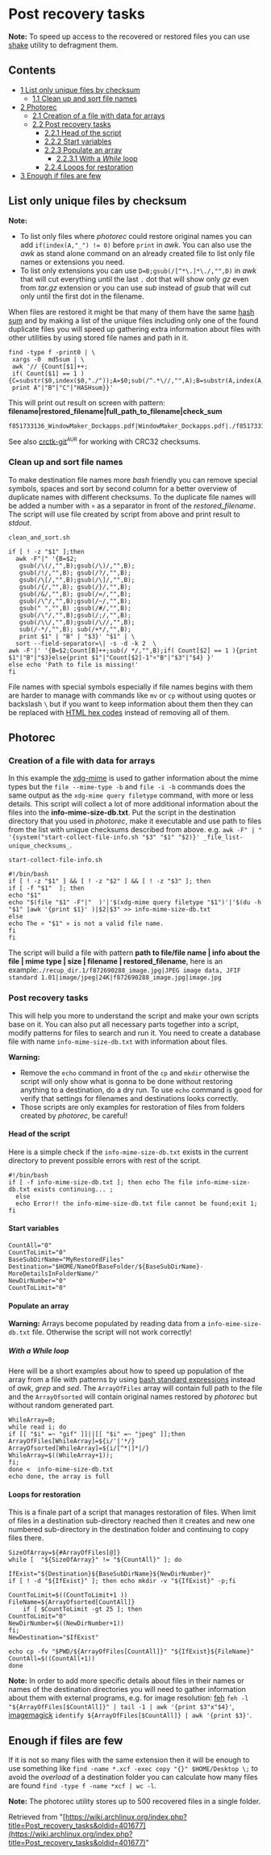 # Post recovery tasks

**Note:** To speed up access to the recovered or restored files you can use [shake](https://www.archlinux.org/packages/?name=shake) utility to defragment them.

## Contents

*   [1 List only unique files by checksum](#List_only_unique_files_by_checksum)
    *   [1.1 Clean up and sort file names](#Clean_up_and_sort_file_names)
*   [2 Photorec](#Photorec)
    *   [2.1 Creation of a file with data for arrays](#Creation_of_a_file_with_data_for_arrays)
    *   [2.2 Post recovery tasks](#Post_recovery_tasks)
        *   [2.2.1 Head of the script](#Head_of_the_script)
        *   [2.2.2 Start variables](#Start_variables)
        *   [2.2.3 Populate an array](#Populate_an_array)
            *   [2.2.3.1 With a _While_ loop](#With_a_While_loop)
        *   [2.2.4 Loops for restoration](#Loops_for_restoration)
*   [3 Enough if files are few](#Enough_if_files_are_few)

## List only unique files by checksum

**Note:**

*   To list only files where _photorec_ could restore original names you can add `if(index(A,"_") != 0)` before `print` in _awk_. You can also use the _awk_ as stand alone command on an already created file to list only file names or extensions you need.
*   To list only extensions you can use `D=B;gsub(/[^*\.]*\./,"",D)` in _awk_ that will cut everything until the last `.` dot that will show only _gz_ even from _tar.gz_ extension or you can use _sub_ instead of _gsub_ that will cut only until the first dot in the filename.

When files are restored it might be that many of them have the same [hash sum](https://en.wikipedia.org/wiki/Checksum "wikipedia:Checksum") and by making a list of the unique files including only one of the found duplicate files you will speed up gathering extra information about files with other utilities by using stored file names and path in it.

```
find -type f -print0 | \
 xargs -0  md5sum | \
 awk '// {Count[$1]++;
 if( Count[$1] == 1 ){C=substr($0,index($0,"./"));A=$0;sub(/^.*\//,"",A);B=substr(A,index(A,"_")+1);HASHsum=$1;
 print A"|"B"|"C"|"HASHsum}}' 

```

This will print out result on screen with pattern: **filename|restored_filename|full_path_to_filename|check_sum**

```
f851733136_WindowMaker_Dockapps.pdf|WindowMaker_Dockapps.pdf|./f851733136_WindowMaker_Dockapps.pdf|272cc4fcdc8027e3b8b53318f08f3f01

```

See also [crctk-git](https://aur.archlinux.org/packages/crctk-git/)<sup><small>AUR</small></sup> for working with CRC32 checksums.

### Clean up and sort file names

To make destination file names more _bash_ friendly you can remove special symbols, spaces and sort by second column for a better overview of duplicate names with different checksums. To the duplicate file names will be added a number with `¤` as a separator in front of the _restored_filename_. The script will use file created by script from above and print result to _stdout_.

 `clean_and_sort.sh` 

```
if [ ! -z "$1" ];then
  awk -F"|" '{B=$2;
   gsub(/\(/,"",B);gsub(/\)/,"",B);
   gsub(/!/,"",B); gsub(/?/,"",B);
   gsub(/\[/,"",B);gsub(/\]/,"",B);
   gsub(/{/,"",B); gsub(/}/,"",B);
   gsub(/&/,"",B); gsub(/=/,"",B);
   gsub(/\^/,"",B);gsub(/~/,"",B);
   gsub(" ","",B) ;gsub(/#/,"",B);
   gsub(/\"/,"",B);gsub(/;/,"",B);
   gsub(/\\/,"",B);gsub(/\//,"",B);
   sub(/-*/,"",B); sub(/+*/,"",B);
   print $1" | "B" | "$3}' "$1" | \
  sort --field-separator=\| -s -d -k 2  \
awk -F'|' '{B=$2;Count[B]++;sub(/ */,"",B);if( Count[$2] == 1 ){print $1"|"B"|"$3}else{print $1"|"Count[$2]-1"¤"B"|"$3"|"$4} }'
else echo 'Path to file is missing!'
fi

```

File names with special symbols especially if file names begins with them are harder to manage with commands like `mv` or `cp` without using quotes or backslash `\` but if you want to keep information about them then they can be replaced with [HTML hex codes](http://www.obkb.com/dcljr/charstxt.html) instead of removing all of them.

## Photorec

### Creation of a file with data for arrays

In this example the [xdg-mime](/index.php/Xdg-open#get_mime_type "Xdg-open") is used to gather information about the mime types but the `file --mime-type -b` and `file -i -b` commands does the same output as the `xdg-mime query filetype` command, with more or less details. This script will collect a lot of more additional information about the files into the **info-mime-size-db.txt**. Put the script in the destination directory that you used in _photorec_, make it executable and use path to files from the list with unique checksums described from above. e.g. `awk -F" | " '{system("start-collect-file-info.sh "$3" "$1" "$2)}' _file_list-unique_checksums_`.

 `start-collect-file-info.sh` 

```
#!/bin/bash
if [ ! -z "$1" ] && [ ! -z "$2" ] && [ ! -z "$3" ]; then
if [ -f "$1"  ]; then
echo "$1"
echo "$(file "$1" -F"|"  )'|'$(xdg-mime query filetype "$1")'|'$(du -h "$1" |awk '{print $1}' )|$2|$3" >> info-mime-size-db.txt
else
echo The « "$1" » is not a valid file name.
fi
fi
```

The script will build a file with pattern **path to file/file name | info about the file | mime type | size | filename | restored_filename**, here is an example:`./recup_dir.1/f872690288_image.jpg|JPEG image data, JFIF standard 1.01|image/jpeg|24K|f872690288_image.jpg|image.jpg`

### Post recovery tasks

This will help you more to understand the script and make your own scripts base on it. You can also put all necessary parts together into a script, modify patterns for files to search and run it. You need to create a database file with name `info-mime-size-db.txt` with information about files.

**Warning:**

*   Remove the `echo` command in front of the `cp` and `mkdir` otherwise the script will only show what is gonna to be done without restoring anything to a destination, do a dry run. To use `echo` command is good for verify that settings for filenames and destinations looks correctly.
*   Those scripts are only examples for restoration of files from folders created by _photorec_, be careful!

#### Head of the script

Here is a simple check if the `info-mime-size-db.txt` exists in the current directory to prevent possible errors with rest of the script.

```
#!/bin/bash
if [ -f info-mime-size-db.txt ]; then echo The file info-mime-size-db.txt exists continuing... ;
  else 
  echo Error!! the info-mime-size-db.txt file cannot be found;exit 1; 
fi

```

#### Start variables

```
CountAll="0"
CountToLimit="0"
BaseSubDirName="MyRestoredFiles"
Destination="$HOME/NameOfBaseFolder/${BaseSubDirName}-MoreDetailsInFolderName/"
NewDirNumber="0"
CountToLimit="0"
```

#### Populate an array

**Warning:** Arrays become populated by reading data from a `info-mime-size-db.txt` file. Otherwise the script will not work correctly!

##### With a _While_ loop

Here will be a short examples about how to speed up population of the array from a file with patterns by using [bash standard expressions](http://tldp.org/LDP/abs/html/string-manipulation.html) instead of _awk_, _grep_ and _sed_. The `ArrayOfFiles` array will contain full path to the file and the `ArrayOfsorted` will contain original names restored by _photorec_ but without random generated part.

```
WhileArray=0;
while read i; do
if [[ "$i" =~ "gif" ]]||[[ "$i" =~ "jpeg" ]];then
ArrayOfFiles[WhileArray]=${i/'|'*/}
ArrayOfsorted[WhileArray]=${i/[^*|]*|/}
WhileArray=$((WhileArray+1));
fi;
done <  info-mime-size-db.txt
echo done, the array is full

```

#### Loops for restoration

This is a finale part of a script that manages restoration of files. When limit of files in a destination sub-directory reached then it creates and new one numbered sub-directory in the destination folder and continuing to copy files there.

```
SizeOfArray=${#ArrayOfFiles[@]}
while [  "${SizeOfArray}" != "${CountAll}" ]; do

IfExist="${Destination}${BaseSubDirName}${NewDirNumber}"
if [ ! -d "${IfExist}" ]; then echo mkdir -v "${IfExist}" -p;fi

CountToLimit=$((CountToLimit+1 ))
FileName=${ArrayOfsorted[CountAll]}
    if [ $CountToLimit -gt 25 ]; then
CountToLimit="0"
NewDirNumber=$((NewDirNumber+1))
fi;
NewDestination="$IfExist"

echo cp -fv "$PWD/${ArrayOfFiles[CountAll]}" "${IfExist}${FileName}"
CountAll=$((CountAll+1))
done
```

**Note:** In order to add more specific details about files in their names or names of the destination directories you will need to gather information about them with external programs, e.g. for image resolution: [feh](https://www.archlinux.org/packages/?name=feh) `feh -l "${ArrayOfFiles[$CountAll]}" | tail -1 | awk '{print $3"x"$4}'`, [imagemagick](https://www.archlinux.org/packages/?name=imagemagick) `identify ${ArrayOfFiles[$CountAll]} | awk '{print $3}'`.

## Enough if files are few

If it is not so many files with the same extension then it will be enough to use something like `find -name *.xcf -exec copy "{}" $HOME/Desktop \;` to avoid the _overload_ of a destination folder you can calculate how many files are found `find -type f -name *xcf | wc -l`.

**Note:** The photorec utility stores up to 500 recovered files in a single folder.

Retrieved from "[https://wiki.archlinux.org/index.php?title=Post_recovery_tasks&oldid=401677](https://wiki.archlinux.org/index.php?title=Post_recovery_tasks&oldid=401677)"